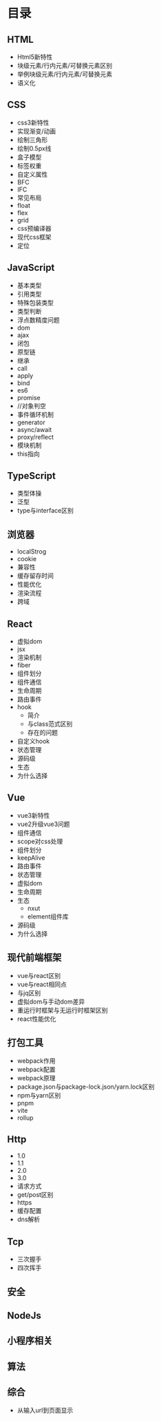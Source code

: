 # 目录
## HTML
- Html5新特性
- 块级元素/行内元素/可替换元素区别
- 举例块级元素/行内元素/可替换元素
- 语义化
## CSS
- css3新特性
- 实现渐变/动画
- 绘制三角形
- 绘制0.5px线
- 盒子模型
- 标签权重
- 自定义属性
- BFC
- IFC
- 常见布局
- float
- flex
- grid
- css预编译器
- 现代css框架
- 定位
## JavaScript
- 基本类型
- 引用类型
- 特殊包装类型
- 类型判断
- 浮点数精度问题
- dom
- ajax
- 闭包
- 原型链
- 继承
- call
- apply
- bind
- es6
- promise
- //对象判空
- 事件循环机制
- generator
- async/await
- proxy/reflect
- 模块机制
- this指向
## TypeScript
- 类型体操
- 泛型
- type与interface区别
## 浏览器
- localStrog
- cookie
- 兼容性
- 缓存留存时间
- 性能优化
- 渲染流程
- 跨域
## React
- 虚拟dom
- jsx
- 渲染机制
- fiber
- 组件划分
- 组件通信
- 生命周期
- 路由事件
- hook
  - 简介
  - 与class范式区别
  - 存在的问题
- 自定义hook
- 状态管理
- 源码级
- 生态
- 为什么选择
## Vue
- vue3新特性
- vue2升级vue3问题
- 组件通信
- scope对css处理
- 组件划分
- keepAlive
- 路由事件
- 状态管理
- 虚拟dom
- 生命周期
- 生态
  - nxut
  - element组件库
- 源码级
- 为什么选择
## 现代前端框架
- vue与react区别
- vue与react相同点
- 与jq区别
- 虚拟dom与手动dom差异
- 重运行时框架与无运行时框架区别
- react性能优化
## 打包工具
- webpack作用
- webpack配置
- webpack原理
- package.json与package-lock.json/yarn.lock区别
- npm与yarn区别
- pnpm
- vite
- rollup
## Http
- 1.0
- 1.1
- 2.0
- 3.0
- 请求方式
- get/post区别
- https
- 缓存配置
- dns解析
## Tcp
- 三次握手
- 四次挥手
## 安全
## NodeJs
## 小程序相关
## 算法
## 综合
- 从输入url到页面显示